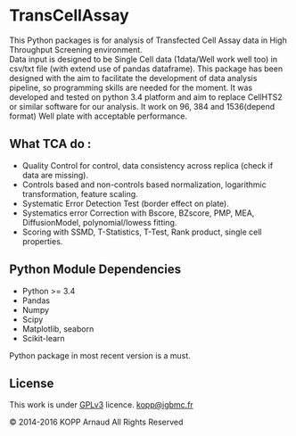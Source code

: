 # TransCellAssay

This Python packages is for analysis of Transfected Cell Assay data in High Throughput Screening environment.   
Data input is designed to be Single Cell data (1data/Well work well too) in csv/txt file (with extend use of pandas dataframe).
This package has been designed with the aim to facilitate the development of data analysis pipeline, so programming skills are needed for the moment.
It was developed and tested on python 3.4 platform and aim to replace CellHTS2 or similar software for our analysis.
It work on 96, 384 and 1536(depend format) Well plate with acceptable performance.

## What TCA do :

* Quality Control for control, data consistency across replica (check if data are missing).
* Controls based and non-controls based normalization, logarithmic transformation, feature scaling.
* Systematic Error Detection Test (border effect on plate).
* Systematics error Correction with Bscore, BZscore, PMP, MEA, DiffusionModel, polynomial/lowess fitting.
* Scoring with SSMD, T-Statistics, T-Test, Rank product, single cell properties.

## Python Module Dependencies

* Python >= 3.4
* Pandas
* Numpy
* Scipy
* Matplotlib, seaborn
* Scikit-learn

Python package in most recent version is a must.

## License

This work is under [GPLv3](http://www.gnu.org/licenses/gpl-3.0.html) licence.
<kopp@igbmc.fr>


© 2014-2016 KOPP Arnaud All Rights Reserved
